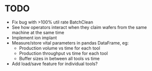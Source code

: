 TODO
====

- Fix bug with >100% util rate BatchClean
- See how operators interact when they claim wafers from the same machine at the same time
- Implement ion implant
- Measure/store vital parameters in pandas DataFrame, eg:
  - Production volume vs time for each tool
  - Production throughput vs time for each tool
  - Buffer sizes in between all tools vs time
- Add load/save feature for individual tools?
